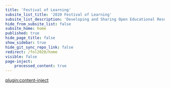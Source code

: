```yaml
---
title: 'Festival of Learning'
subsite_list_title: '2020 Festival of Learning'
subsite_list_description: 'Developing and Sharing Open Educational Resources with Grav'
hide_from_subsite_list: false
subsite_home: home
published: true
hide_page_title: false
show_sidebar: true
hide_git_sync_repo_link: false
redirect: /fol2020/home
visible: false
page-inject:
    processed_content: true
---
```


[plugin:content-inject](home/_important-reminders)
